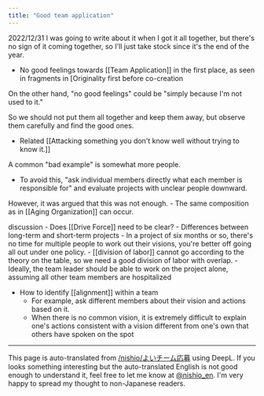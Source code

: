 ```yaml
---
title: "Good team application"
---
```


2022/12/31
I was going to write about it when I got it all together, but there's no sign of it coming together, so I'll just take stock since it's the end of the year.

- No good feelings towards [[Team Application]] in the first place, as seen in fragments in [Originality first before co-creation

On the other hand, "no good feelings" could be "simply because I'm not used to it."

So we should not put them all together and keep them away, but observe them carefully and find the good ones.
- Related [[Attacking something you don't know well without trying to know it.]]

A common "bad example" is somewhat more people.
- To avoid this, "ask individual members directly what each member is responsible for" and evaluate projects with unclear people downward.

However, it was argued that this was not enough.
    - The same composition as in [[Aging Organization]] can occur.

discussion
    - Does [[Drive Force]] need to be clear?
    - Differences between long-term and short-term projects
    - In a project of six months or so, there's no time for multiple people to work out their visions, you're better off going all out under one policy.
    - [[division of labor]] cannot go according to the theory on the table, so we need a good division of labor with overlap.
    - Ideally, the team leader should be able to work on the project alone, assuming all other team members are hospitalized
- How to identify [[alignment]] within a team
    - For example, ask different members about their vision and actions based on it.
    - When there is no common vision, it is extremely difficult to explain one's actions consistent with a vision different from one's own that others have spoken on the spot

---
This page is auto-translated from [/nishio/よいチーム応募](https://scrapbox.io/nishio/よいチーム応募) using DeepL. If you looks something interesting but the auto-translated English is not good enough to understand it, feel free to let me know at [@nishio_en](https://twitter.com/nishio_en). I'm very happy to spread my thought to non-Japanese readers.